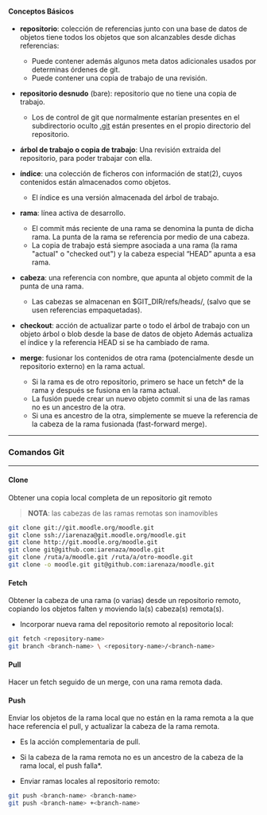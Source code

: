 #### Conceptos Básicos

* **repositorio**: colección de referencias junto con una base de datos de objetos tiene todos los objetos que son alcanzables desde dichas referencias:

    * Puede contener además algunos meta datos adicionales usados por determinas órdenes de git.
    * Puede contener una copia de trabajo de una revisión.

* **repositorio desnudo** (bare): repositorio que no tiene una copia de trabajo.

    * Los de control de git que normalmente estarían presentes en el subdirectorio oculto [.git](./.git) están presentes en el propio directorio del repositorio.

* **árbol de trabajo o copia de trabajo**: Una revisión extraida del repositorio, para poder trabajar con ella.

* **índice**: una colección de ficheros con información de stat(2), cuyos contenidos están almacenados como objetos.
    * El índice es una versión almacenada del árbol de trabajo.

* **rama**: línea activa de desarrollo.
    * El commit más reciente de una rama se denomina la punta de dicha rama. La punta de la rama se referencia por medio de una cabeza.
    * La copia de trabajo está siempre asociada a una rama (la rama "actual" o "checked out") y la cabeza especial “HEAD” apunta a esa rama.

* **cabeza**: una referencia con nombre, que apunta al objeto commit de la punta de una rama.
    * Las cabezas se almacenan en $GIT_DIR/refs/heads/, (salvo que se usen referencias empaquetadas).

* **checkout**: acción de actualizar parte o todo el árbol de trabajo con un objeto árbol o blob desde la base de datos de objeto Además actualiza el índice y la referencia HEAD si se ha cambiado de rama.

* **merge**: fusionar los contenidos de otra rama (potencialmente desde un repositorio externo) en la rama actual.
    * Si la rama es de otro repositorio, primero se hace un fetch* de la rama y después se fusiona en la rama actual.
    * La fusión puede crear un nuevo objeto commit si una de las ramas no es un ancestro de la otra.
    * Si una es ancestro de la otra, simplemente se mueve la referencia de la cabeza de la rama fusionada (fast-forward merge).

--------------------------------------------------------------------------

### Comandos Git

--------------------------------------------------------------------------


#### Clone

Obtener una copia local completa de un repositorio git remoto

> **NOTA**: las cabezas de las ramas remotas son inamovibles

```bash
git clone git://git.moodle.org/moodle.git
git clone ssh://iarenaza@git.moodle.org/moodle.git
git clone http://git.moodle.org/moodle.git
git clone git@github.com:iarenaza/moodle.git
git clone /ruta/a/moodle.git /ruta/a/otro-moodle.git
git clone -o moodle.git git@github.com:iarenaza/moodle.git
```

#### Fetch

Obtener la cabeza de una rama (o varias) desde un repositorio remoto, copiando los objetos falten y moviendo la(s) cabeza(s) remota(s).

* Incorporar nueva rama del repositorio remoto al repositorio local:

```bash
git fetch <repository-name>
git branch <branch-name> \ <repository-name>/<branch-name>
``` 

#### Pull

Hacer un fetch seguido de un merge, con una rama remota dada.

#### Push

Enviar los objetos de la rama local que no están en la rama remota a la que hace referencia el pull, y actualizar la cabeza de la rama remota.

* Es la acción complementaria de pull.
* Si la cabeza de la rama remota no es un ancestro de la cabeza de la rama local, el push falla*.

* Enviar ramas locales al repositorio remoto:

```bash
git push <branch-name> <branch-name>
git push <branch-name> +<branch-name>
```